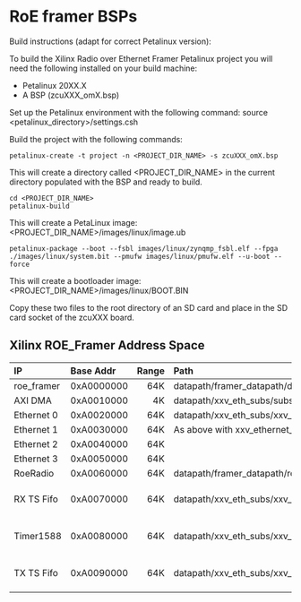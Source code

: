# RoE framer BSPs

Build instructions (adapt for correct Petalinux version):

To build the Xilinx Radio over Ethernet Framer Petalinux project you will need the following installed on your build machine:
- Petalinux 20XX.X
- A BSP (zcuXXX_omX.bsp)

Set up the Petalinux environment with the following command:
    source <petalinux_directory>/settings.csh

Build the project with the following commands:

    petalinux-create -t project -n <PROJECT_DIR_NAME> -s zcuXXX_omX.bsp

This will create a directory called <PROJECT_DIR_NAME> in the current directory populated with the BSP and ready to build.

    cd <PROJECT_DIR_NAME>
    petalinux-build
    
This will create a PetaLinux image: <PROJECT_DIR_NAME>/images/linux/image.ub

    petalinux-package --boot --fsbl images/linux/zynqmp_fsbl.elf --fpga ./images/linux/system.bit --pmufw images/linux/pmufw.elf --u-boot --force

This will create a bootloader image: <PROJECT_DIR_NAME>/images/linux/BOOT.BIN

Copy these two files to the root directory of an SD card and place in the SD card socket of the zcuXXX board.

## Xilinx ROE_Framer Address Space

|IP|Base Addr|Range|Path|Comment|
|:---|:---|---:|:---|:---|
|roe_framer|0xA0000000|64K|datapath/framer_datapath/def_subsPtp_x_5/s_axi/Reg              | |
|AXI DMA   |0xA0010000|4K |datapath/xxv_eth_subs/subs_2_arm_mm_dma/axi_dma_0/S_AXI_LITE/Reg| |     
|Ethernet 0 |0xA0020000|64K|datapath/xxv_eth_subs/xxv_wrap/xxv_ethernet_0/s_axi_0/Reg       | |
|Ethernet 1 |0xA0030000|64K|As above with xxv_ethernet_<n>                                  | |
|Ethernet 2 |0xA0040000|64K|| |
|Ethernet 3 |0xA0050000|64K|| |
|RoeRadio   |0xA0060000|64K|datapath/framer_datapath/roe_radio_ctrl_0/s_axi/reg0| |
|RX TS Fifo |0xA0070000|64K|datapath/xxv_eth_subs/xxv_wrap/support_1588_2step/rx_ts_fifo/axi_fifo_mm_s_0/S_AXI/Mem0      |          Hole in non-PTP build|
|Timer1588  |0xA0080000|64K|datapath/xxv_eth_subs/xxv_wrap/support_1588_2step/timer1588_subs/timer_1588_v2_0_0/s_axi/reg0   |             Hole in non-PTP build|
|TX TS Fifo |0xA0090000|64K|datapath/xxv_eth_subs/xxv_wrap/support_1588_2step/tx_ts_fifo/axi_fifo_mm_s_0/S_AXI/Mem0         |       Hole in non-PTP build|
